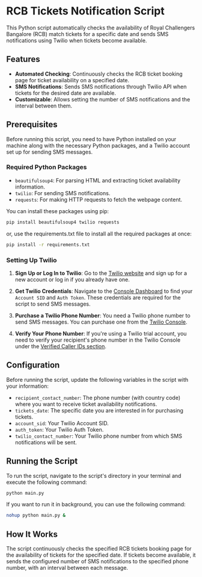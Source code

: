 # RCB Tickets Notification Script

This Python script automatically checks the availability of Royal Challengers Bangalore (RCB) match tickets for a specific date and sends SMS notifications using Twilio when tickets become available.

## Features

- **Automated Checking**: Continuously checks the RCB ticket booking page for ticket availability on a specified date.
- **SMS Notifications**: Sends SMS notifications through Twilio API when tickets for the desired date are available.
- **Customizable**: Allows setting the number of SMS notifications and the interval between them.

## Prerequisites

Before running this script, you need to have Python installed on your machine along with the necessary Python packages, and a Twilio account set up for sending SMS messages.

### Required Python Packages

- `beautifulsoup4`: For parsing HTML and extracting ticket availability information.
- `twilio`: For sending SMS notifications.
- `requests`: For making HTTP requests to fetch the webpage content.

You can install these packages using pip:

```bash
pip install beautifulsoup4 twilio requests
```
or, use the requirements.txt file to install all the required packages at once:
```bash
pip install -r requirements.txt
```

### Setting Up Twilio

1. **Sign Up or Log In to Twilio**: Go to the [Twilio website](https://www.twilio.com/) and sign up for a new account or log in if you already have one.

2. **Get Twilio Credentials**: Navigate to the [Console Dashboard](https://www.twilio.com/console) to find your `Account SID` and `Auth Token`. These credentials are required for the script to send SMS messages.

3. **Purchase a Twilio Phone Number**: You need a Twilio phone number to send SMS messages. You can purchase one from the [Twilio Console](https://www.twilio.com/console/phone-numbers/incoming).

4. **Verify Your Phone Number**: If you're using a Twilio trial account, you need to verify your recipient's phone number in the Twilio Console under the [Verified Caller IDs section](https://www.twilio.com/console/phone-numbers/verified).

## Configuration

Before running the script, update the following variables in the script with your information:

- `recipient_contact_number`: The phone number (with country code) where you want to receive ticket availability notifications.
- `tickets_date`: The specific date you are interested in for purchasing tickets.
- `account_sid`: Your Twilio Account SID.
- `auth_token`: Your Twilio Auth Token.
- `twilio_contact_number`: Your Twilio phone number from which SMS notifications will be sent.

## Running the Script

To run the script, navigate to the script's directory in your terminal and execute the following command:

```bash
python main.py
```

If you want to run it in background, you can use the following command:

```bash
nohup python main.py &
```

## How It Works

The script continuously checks the specified RCB tickets booking page for the availability of tickets for the specified date. If tickets become available, it sends the configured number of SMS notifications to the specified phone number, with an interval between each message.

